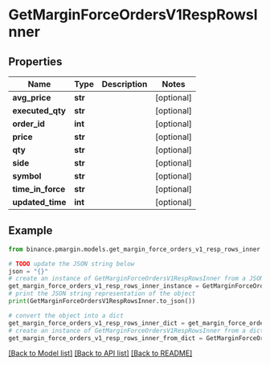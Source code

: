 # GetMarginForceOrdersV1RespRowsInner


## Properties

Name | Type | Description | Notes
------------ | ------------- | ------------- | -------------
**avg_price** | **str** |  | [optional] 
**executed_qty** | **str** |  | [optional] 
**order_id** | **int** |  | [optional] 
**price** | **str** |  | [optional] 
**qty** | **str** |  | [optional] 
**side** | **str** |  | [optional] 
**symbol** | **str** |  | [optional] 
**time_in_force** | **str** |  | [optional] 
**updated_time** | **int** |  | [optional] 

## Example

```python
from binance.pmargin.models.get_margin_force_orders_v1_resp_rows_inner import GetMarginForceOrdersV1RespRowsInner

# TODO update the JSON string below
json = "{}"
# create an instance of GetMarginForceOrdersV1RespRowsInner from a JSON string
get_margin_force_orders_v1_resp_rows_inner_instance = GetMarginForceOrdersV1RespRowsInner.from_json(json)
# print the JSON string representation of the object
print(GetMarginForceOrdersV1RespRowsInner.to_json())

# convert the object into a dict
get_margin_force_orders_v1_resp_rows_inner_dict = get_margin_force_orders_v1_resp_rows_inner_instance.to_dict()
# create an instance of GetMarginForceOrdersV1RespRowsInner from a dict
get_margin_force_orders_v1_resp_rows_inner_from_dict = GetMarginForceOrdersV1RespRowsInner.from_dict(get_margin_force_orders_v1_resp_rows_inner_dict)
```
[[Back to Model list]](../README.md#documentation-for-models) [[Back to API list]](../README.md#documentation-for-api-endpoints) [[Back to README]](../README.md)


